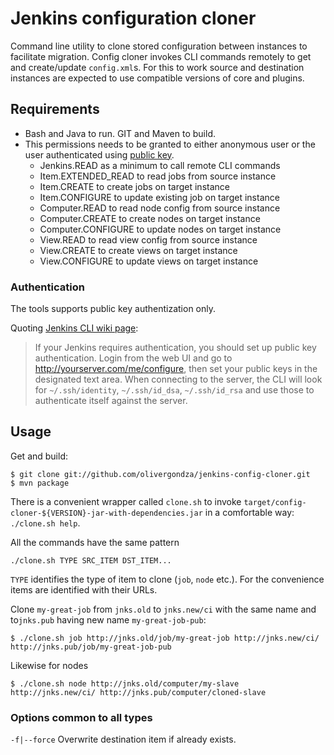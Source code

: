 # Jenkins configuration cloner

Command line utility to clone stored configuration between instances to facilitate migration. Config cloner invokes CLI commands remotely to get and create/update `config.xml`s. For this to work source and destination instances are expected to use compatible versions of core and plugins.

## Requirements

- Bash and Java to run. GIT and Maven to build.
- This permissions needs to be granted to either anonymous user or the user authenticated using [public key](https://wiki.jenkins-ci.org/display/JENKINS/Jenkins+CLI#JenkinsCLI-WorkingwithCredentials).
  - Jenkins.READ as a minimum to call remote CLI commands
  - Item.EXTENDED_READ to read jobs from source instance
  - Item.CREATE to create jobs on target instance
  - Item.CONFIGURE to update existing job on target instance
  - Computer.READ to read node config from source instance
  - Computer.CREATE to create nodes on target instance
  - Computer.CONFIGURE to update nodes on target instance
  - View.READ to read view config from source instance
  - View.CREATE to create views on target instance
  - View.CONFIGURE to update views on target instance

### Authentication

The tools supports public key authentization only.

Quoting [Jenkins CLI wiki page](https://wiki.jenkins-ci.org/display/JENKINS/Jenkins+CLI):

> If your Jenkins requires authentication, you should set up public key authentication. Login from the web UI and go to http://yourserver.com/me/configure, then set your public keys in the designated text area. When connecting to the server, the CLI will look for `~/.ssh/identity`, `~/.ssh/id_dsa`, `~/.ssh/id_rsa` and use those to authenticate itself against the server.

## Usage

Get and build:

	$ git clone git://github.com/olivergondza/jenkins-config-cloner.git
	$ mvn package

There is a convenient wrapper called `clone.sh` to invoke `target/config-cloner-${VERSION}-jar-with-dependencies.jar`
in a comfortable way: `./clone.sh help`.


All the commands have the same pattern 

	./clone.sh TYPE SRC_ITEM DST_ITEM...

`TYPE` identifies the type of item to clone (`job`, `node` etc.). For the convenience items are identified with their URLs.

Clone `my-great-job` from `jnks.old` to `jnks.new/ci` with the same name and to`jnks.pub` having new name `my-great-job-pub`:

	$ ./clone.sh job http://jnks.old/job/my-great-job http://jnks.new/ci/ http://jnks.pub/job/my-great-job-pub

Likewise for nodes

	$ ./clone.sh node http://jnks.old/computer/my-slave http://jnks.new/ci/ http://jnks.pub/computer/cloned-slave

### Options common to all types

`-f|--force` Overwrite destination item if already exists.
